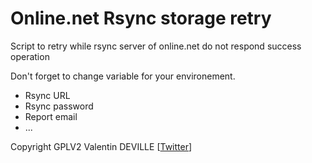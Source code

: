 # Online.net Rsync storage retry
Script to retry while rsync server of online.net do not respond success operation

Don't forget to change variable for your environement.
- Rsync URL
- Rsync password
- Report email
- ...


Copyright GPLV2 Valentin DEVILLE [[Twitter](https://twitter.com/MyTheValentinus)]
